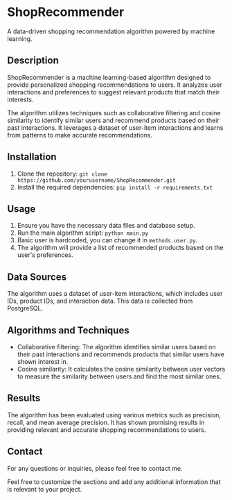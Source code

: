 # ShopRecommender

A data-driven shopping recommendation algorithm powered by machine learning.

## Description

ShopRecommender is a machine learning-based algorithm designed to provide personalized shopping recommendations to users. It analyzes user interactions and preferences to suggest relevant products that match their interests.

The algorithm utilizes techniques such as collaborative filtering and cosine similarity to identify similar users and recommend products based on their past interactions. It leverages a dataset of user-item interactions and learns from patterns to make accurate recommendations.

## Installation

1. Clone the repository: `git clone https://github.com/yourusername/ShopRecommender.git`
2. Install the required dependencies: `pip install -r requirements.txt`

## Usage

1. Ensure you have the necessary data files and database setup.
2. Run the main algorithm script: `python main.py`
3. Basic user is hardcoded, you can change it in `methods.user.py`.
4. The algorithm will provide a list of recommended products based on the user's preferences.

## Data Sources

The algorithm uses a dataset of user-item interactions, which includes user IDs, product IDs, and interaction data. This data is collected from PostgreSQL.

## Algorithms and Techniques

- Collaborative filtering: The algorithm identifies similar users based on their past interactions and recommends products that similar users have shown interest in.
- Cosine similarity: It calculates the cosine similarity between user vectors to measure the similarity between users and find the most similar ones.

## Results

The algorithm has been evaluated using various metrics such as precision, recall, and mean average precision. It has shown promising results in providing relevant and accurate shopping recommendations to users.


## Contact

For any questions or inquiries, please feel free to contact me.

Feel free to customize the sections and add any additional information that is relevant to your project.
